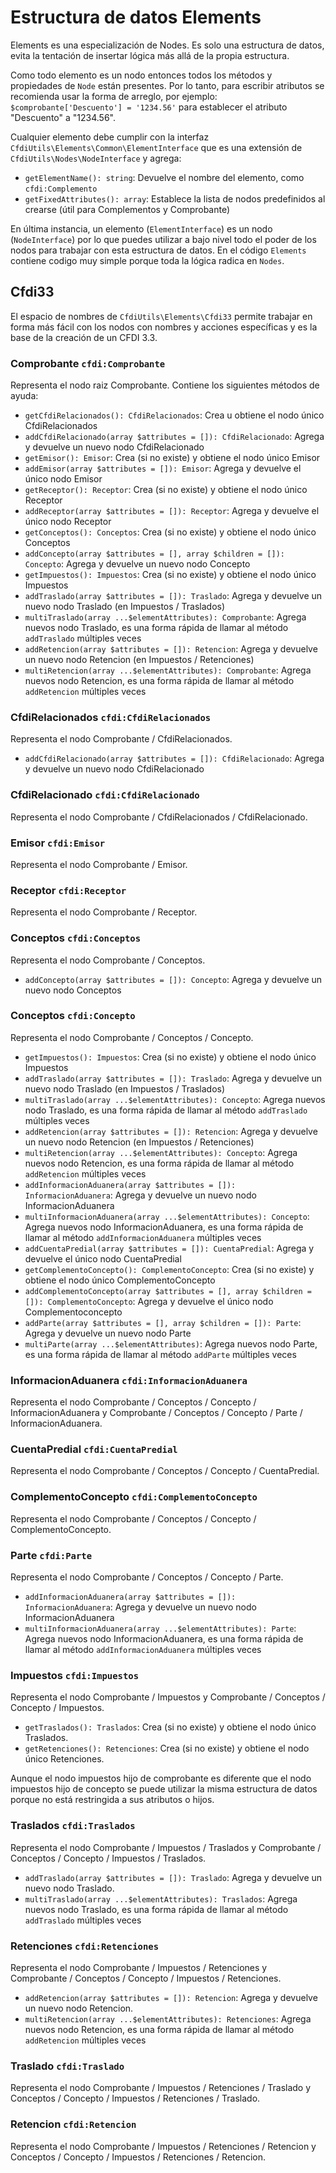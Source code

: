 # Estructura de datos Elements

Elements es una especialización de Nodes.
Es solo una estructura de datos, evita la tentación de insertar lógica más allá de la propia estructura.

Como todo elemento es un nodo entonces todos los métodos y propiedades de `Node` están presentes.
Por lo tanto, para escribir atributos se recomienda usar la forma de arreglo, por ejemplo:
`$comprobante['Descuento'] = '1234.56'` para establecer el atributo "Descuento" a "1234.56".

Cualquier elemento debe cumplir con la interfaz
`CfdiUtils\Elements\Common\ElementInterface` que es una extensión de `CfdiUtils\Nodes\NodeInterface` y agrega:
- `getElementName(): string`: Devuelve el nombre del elemento, como `cfdi:Complemento`
- `getFixedAttributes(): array`: Establece la lista de nodos predefinidos al crearse (útil para Complementos y Comprobante)

En última instancia, un elemento (`ElementInterface`) es un nodo (`NodeInterface`) por lo que puedes utilizar a bajo nivel
todo el poder de los nodos para trabajar con esta estructura de datos.
En el código `Elements` contiene codigo muy simple porque toda la lógica radica en `Nodes`.


## Cfdi33

El espacio de nombres de `CfdiUtils\Elements\Cfdi33` permite trabajar en forma más fácil
con los nodos con nombres y acciones específicas y es la base de la creación de un CFDI 3.3.

### Comprobante `cfdi:Comprobante`

Representa el nodo raiz Comprobante.
Contiene los siguientes métodos de ayuda:
- `getCfdiRelacionados(): CfdiRelacionados`: Crea u obtiene el nodo único CfdiRelacionados
- `addCfdiRelacionado(array $attributes = []): CfdiRelacionado`: Agrega y devuelve un nuevo nodo CfdiRelacionado
- `getEmisor(): Emisor`: Crea (si no existe) y obtiene el nodo único Emisor
- `addEmisor(array $attributes = []): Emisor`: Agrega y devuelve el único nodo Emisor
- `getReceptor(): Receptor`: Crea (si no existe) y obtiene el nodo único Receptor
- `addReceptor(array $attributes = []): Receptor`: Agrega y devuelve el único nodo Receptor
- `getConceptos(): Conceptos`: Crea (si no existe) y obtiene el nodo único Conceptos
- `addConcepto(array $attributes = [], array $children = []): Concepto`: Agrega y devuelve un nuevo nodo Concepto
- `getImpuestos(): Impuestos`: Crea (si no existe) y obtiene el nodo único Impuestos
- `addTraslado(array $attributes = []): Traslado`: Agrega y devuelve un nuevo nodo Traslado (en Impuestos / Traslados)
- `multiTraslado(array ...$elementAttributes): Comprobante`: Agrega nuevos nodo Traslado, es una forma rápida de llamar al método `addTraslado` múltiples veces
- `addRetencion(array $attributes = []): Retencion`:  Agrega y devuelve un nuevo nodo Retencion (en Impuestos / Retenciones)
- `multiRetencion(array ...$elementAttributes): Comprobante`:  Agrega nuevos nodo Retencion, es una forma rápida de llamar al método `addRetencion` múltiples veces


### CfdiRelacionados `cfdi:CfdiRelacionados`

Representa el nodo Comprobante / CfdiRelacionados.
- `addCfdiRelacionado(array $attributes = []): CfdiRelacionado`: Agrega y devuelve un nuevo nodo CfdiRelacionado


### CfdiRelacionado `cfdi:CfdiRelacionado`

Representa el nodo Comprobante / CfdiRelacionados / CfdiRelacionado.


### Emisor `cfdi:Emisor`

Representa el nodo Comprobante / Emisor.


### Receptor `cfdi:Receptor`

Representa el nodo Comprobante / Receptor.


### Conceptos `cfdi:Conceptos`

Representa el nodo Comprobante / Conceptos.
- `addConcepto(array $attributes = []): Concepto`: Agrega y devuelve un nuevo nodo Conceptos


### Conceptos `cfdi:Concepto`

Representa el nodo Comprobante / Conceptos / Concepto.
- `getImpuestos(): Impuestos`: Crea (si no existe) y obtiene el nodo único Impuestos
- `addTraslado(array $attributes = []): Traslado`: Agrega y devuelve un nuevo nodo Traslado (en Impuestos / Traslados)
- `multiTraslado(array ...$elementAttributes): Concepto`: Agrega nuevos nodo Traslado, es una forma rápida de llamar al método `addTraslado` múltiples veces
- `addRetencion(array $attributes = []): Retencion`:  Agrega y devuelve un nuevo nodo Retencion (en Impuestos / Retenciones)
- `multiRetencion(array ...$elementAttributes): Concepto`:  Agrega nuevos nodo Retencion, es una forma rápida de llamar al método `addRetencion` múltiples veces
- `addInformacionAduanera(array $attributes = []): InformacionAduanera`: Agrega y devuelve un nuevo nodo InformacionAduanera
- `multiInformacionAduanera(array ...$elementAttributes): Concepto`: Agrega nuevos nodo InformacionAduanera, es una forma rápida de llamar al método `addInformacionAduanera` múltiples veces
- `addCuentaPredial(array $attributes = []): CuentaPredial`: Agrega y devuelve el único nodo CuentaPredial
- `getComplementoConcepto(): ComplementoConcepto`: Crea (si no existe) y obtiene el nodo único ComplementoConcepto
- `addComplementoConcepto(array $attributes = [], array $children = []): ComplementoConcepto`: Agrega y devuelve el único nodo Complementoconcepto
- `addParte(array $attributes = [], array $children = []): Parte`: Agrega y devuelve un nuevo nodo Parte
- `multiParte(array ...$elementAttributes)`:  Agrega nuevos nodo Parte, es una forma rápida de llamar al método `addParte` múltiples veces


### InformacionAduanera `cfdi:InformacionAduanera`

Representa el nodo Comprobante / Conceptos / Concepto / InformacionAduanera
y Comprobante / Conceptos / Concepto / Parte / InformacionAduanera.


### CuentaPredial `cfdi:CuentaPredial`

Representa el nodo Comprobante / Conceptos / Concepto / CuentaPredial.


### ComplementoConcepto `cfdi:ComplementoConcepto`

Representa el nodo Comprobante / Conceptos / Concepto / ComplementoConcepto.


### Parte `cfdi:Parte`

Representa el nodo Comprobante / Conceptos / Concepto / Parte.
- `addInformacionAduanera(array $attributes = []): InformacionAduanera`: Agrega y devuelve un nuevo nodo InformacionAduanera
- `multiInformacionAduanera(array ...$elementAttributes): Parte`: Agrega nuevos nodo InformacionAduanera, es una forma rápida de llamar al método `addInformacionAduanera` múltiples veces


### Impuestos `cfdi:Impuestos`

Representa el nodo Comprobante / Impuestos y Comprobante / Conceptos / Concepto / Impuestos.
- `getTraslados(): Traslados`: Crea (si no existe) y obtiene el nodo único Traslados.
- `getRetenciones(): Retenciones`: Crea (si no existe) y obtiene el nodo único Retenciones.

Aunque el nodo impuestos hijo de comprobante es diferente que el nodo impuestos hijo de concepto se puede utilizar
la misma estructura de datos porque no está restringida a sus atributos o hijos. 


### Traslados `cfdi:Traslados`

Representa el nodo Comprobante / Impuestos / Traslados y Comprobante / Conceptos / Concepto / Impuestos / Traslados.
- `addTraslado(array $attributes = []): Traslado`: Agrega y devuelve un nuevo nodo Traslado.
- `multiTraslado(array ...$elementAttributes): Traslados`: Agrega nuevos nodo Traslado, es una forma rápida de llamar al método `addTraslado` múltiples veces


### Retenciones `cfdi:Retenciones`

Representa el nodo Comprobante / Impuestos / Retenciones y Comprobante / Conceptos / Concepto / Impuestos / Retenciones.
- `addRetencion(array $attributes = []): Retencion`: Agrega y devuelve un nuevo nodo Retencion.
- `multiRetencion(array ...$elementAttributes): Retenciones`:  Agrega nuevos nodo Retencion, es una forma rápida de llamar al método `addRetencion` múltiples veces


### Traslado `cfdi:Traslado`

Representa el nodo Comprobante / Impuestos / Retenciones / Traslado
y Conceptos / Concepto / Impuestos / Retenciones / Traslado.


### Retencion `cfdi:Retencion`

Representa el nodo Comprobante / Impuestos / Retenciones / Retencion
y Conceptos / Concepto / Impuestos / Retenciones / Retencion.
